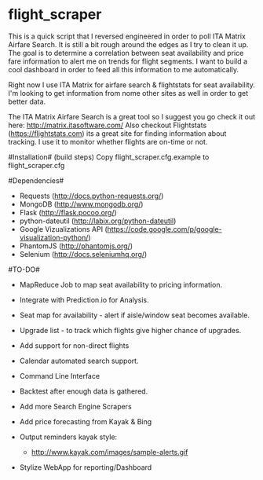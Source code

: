 flight_scraper
===============

This is a quick script that I reversed engineered in order to poll ITA Matrix Airfare Search. It is still a bit rough around the edges as I try to clean it up. The goal is to determine a correlation between seat availability and price fare information to alert me on trends for flight segments. I want to build a cool dashboard in order to feed all this information to me automatically. 

Right now I use ITA Matrix for airfare search & flightstats for seat availability. I'm looking to get information from nome other sites as well in order to get better data. 

The ITA Matrix Airfare Search is a great tool so I suggest you go check it out here: http://matrix.itasoftware.com/
Also checkout Flightstats (https://flightstats.com) its a great site for finding information about tracking. I use it to monitor whether flights are on-time or not.

#Installation#
(build steps)
Copy flight_scraper.cfg.example to flight_scraper.cfg

#Dependencies#
* Requests (http://docs.python-requests.org/)
* MongoDB (http://www.mongodb.org/)
* Flask (http://flask.pocoo.org/)
* python-dateutil (http://labix.org/python-dateutil)
* Google Vizualizations API (https://code.google.com/p/google-visualization-python/)
* PhantomJS (http://phantomjs.org/)
* Selenium (http://docs.seleniumhq.org/)

#TO-DO#
* MapReduce Job to map seat availability to pricing information.
* Integrate with Prediction.io for Analysis.
* Seat map for availability - alert if aisle/window seat becomes available.
* Upgrade list - to track which flights give higher chance of upgrades.
* Add support for non-direct flights
* Calendar automated search support.
* Command Line Interface
* Backtest after enough data is gathered.

* Add more Search Engine Scrapers
* Add price forecasting from Kayak & Bing
* Output reminders kayak style:
	* http://www.kayak.com/images/sample-alerts.gif
* Stylize WebApp for reporting/Dashboard


